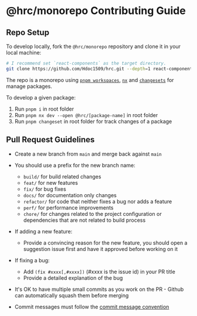 # @hrc/monorepo Contributing Guide

## Repo Setup

To develop locally, fork the `@hrc/monorepo` repository and clone it in your local
machine:

```bash
# I recommend set `react-components` as the target directory.
git clone https://github.com/Hdoc1509/hrc.git --depth=1 react-components
```

The repo is a monorepo using [`pnpm workspaces`](https://pnpm.io/workspaces),
[`nx`](https://nx.dev) and
[`changesets`](https://github.com/changesets/changesets) for manage packages.

To develop a given package:

1. Run `pnpm i` in root folder
2. Run `pnpm nx dev --open @hrc/[package-name]` in root folder
3. Run `pnpm changeset` in root folder for track changes of a package

## Pull Request Guidelines

- Create a new branch from `main` and merge back against `main`

- You should use a prefix for the new branch name:

  - `build/` for build related changes
  - `feat/` for new features
  - `fix/` for bug fixes
  - `docs/` for documentation only changes
  - `refactor/` for code that neither fixes a bug nor adds a feature
  - `perf/` for performance improvements
  - `chore/` for changes related to the project configuration or dependencies
    that are not related to build process

- If adding a new feature:

  - Provide a convincing reason for the new feature, you should open a
    suggestion issue first and have it approved before working on it

- If fixing a bug:

  - Add `(fix #xxxx[,#xxxx])` (#xxxx is the issue id) in your PR title
  - Provide a detailed explanation of the bug

- It's OK to have multiple small commits as you work on the PR - Github can
  automatically squash them before merging

- Commit messages must follow the
  [commit message convention](./.github/commit-convention.md)
